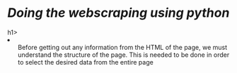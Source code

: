 <h1><b><i>Doing the webscraping using python</i></b></h1>h1>
<li><ol>Before getting out any information from the HTML of the page, we must understand the structure of the page. This is needed to be done in order to select the desired data from the entire page</ol>
<ol></ol></li>
